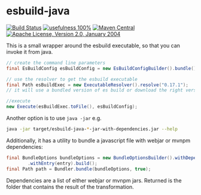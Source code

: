 esbuild-java
============

[![Build Status](https://img.shields.io/github/actions/workflow/status/mvnpm/esbuild-java/maven.yml?label=Build&branch=main)](https://github.com/mvnpm/esbuild-java/actions/workflows/maven.yml)
[![usefulness 100%](https://img.shields.io/badge/usefulness-100%25-success.svg?label=Usefulness)](https://www.google.com/search?q=pasta+machine)
[![Maven Central](https://img.shields.io/maven-central/v/io.mvnpm/esbuild-java.svg?label=Maven%20Central)](https://search.maven.org/artifact/io.mvnpm/esbuild-java)
[![Apache License, Version 2.0, January 2004](https://img.shields.io/github/license/apache/maven.svg?label=License)](https://www.apache.org/licenses/LICENSE-2.0)

This is a small wrapper around the esbuild executable, so that you can invoke it from java.

```java
// create the command line parameters 
final EsBuildConfig esBuildConfig = new EsBuildConfigBuilder().bundle().entryPoint("main.js").outDir("dist").build();

// use the resolver to get the esbuild executable
final Path esBuildExec = new ExecutableResolver().resolve("0.17.1");
// it will use a bundled version of es build or download the right version

//execute
new Execute(esBuildExec.toFile(), esBuildConfig);
```

Another option is to use `java -jar` e.g.

```bash
java -jar target/esbuild-java-*-jar-with-dependencies.jar --help
```

Additionally, it has a utility to bundle a javascript file with webjar or mvnpm dependencies:

```java
final BundleOptions bundleOptions = new BundleOptionsBuilder().withDependencies(dependencies)
        .withEntry(entry).build();
final Path path = Bundler.bundle(bundleOptions, true);
```

Dependencies are a list of either webjar or mvnpm jars.
Returned is the folder that contains the result of the transformation.
